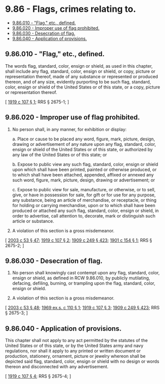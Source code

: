 # 9.86 - Flags, crimes relating to.
* [9.86.010 - "Flag," etc., defined.](#986010---flag-etc-defined)
* [9.86.020 - Improper use of flag prohibited.](#986020---improper-use-of-flag-prohibited)
* [9.86.030 - Desecration of flag.](#986030---desecration-of-flag)
* [9.86.040 - Application of provisions.](#986040---application-of-provisions)
## 9.86.010 - "Flag," etc., defined.
The words flag, standard, color, ensign or shield, as used in this chapter, shall include any flag, standard, color, ensign or shield, or copy, picture or representation thereof, made of any substance or represented or produced thereon, and of any size, evidently purporting to be such flag, standard, color, ensign or shield of the United States or of this state, or a copy, picture or representation thereof.

\[ [1919 c 107 § 1](http://leg.wa.gov/CodeReviser/documents/sessionlaw/1919c107.pdf?cite=1919%20c%20107%20§%201); RRS § 2675-1; \]

## 9.86.020 - Improper use of flag prohibited.
1. No person shall, in any manner, for exhibition or display:

    a. Place or cause to be placed any word, figure, mark, picture, design, drawing or advertisement of any nature upon any flag, standard, color, ensign or shield of the United States or of this state, or authorized by any law of the United States or of this state; or

    b. Expose to public view any such flag, standard, color, ensign or shield upon which shall have been printed, painted or otherwise produced, or to which shall have been attached, appended, affixed or annexed any such word, figure, mark, picture, design, drawing or advertisement; or

    c. Expose to public view for sale, manufacture, or otherwise, or to sell, give, or have in possession for sale, for gift or for use for any purpose, any substance, being an article of merchandise, or receptacle, or thing for holding or carrying merchandise, upon or to which shall have been produced or attached any such flag, standard, color, ensign or shield, in order to advertise, call attention to, decorate, mark or distinguish such article or substance.

2. A violation of this section is a gross misdemeanor.

\[ [2003 c 53 § 47](http://lawfilesext.leg.wa.gov/biennium/2003-04/Pdf/Bills/Session%20Laws/Senate/5758.SL.pdf?cite=2003%20c%2053%20§%2047); [1919 c 107 § 2](http://leg.wa.gov/CodeReviser/documents/sessionlaw/1919c107.pdf?cite=1919%20c%20107%20§%202); [1909 c 249 § 423](http://leg.wa.gov/CodeReviser/documents/sessionlaw/1909c249.pdf?cite=1909%20c%20249%20§%20423); [1901 c 154 § 1](http://leg.wa.gov/CodeReviser/documents/sessionlaw/1901c154.pdf?cite=1901%20c%20154%20§%201); RRS § 2675-2; \]

## 9.86.030 - Desecration of flag.
1. No person shall knowingly cast contempt upon any flag, standard, color, ensign or shield, as defined in RCW 9.86.010, by publicly mutilating, defacing, defiling, burning, or trampling upon the flag, standard, color, ensign or shield.

2. A violation of this section is a gross misdemeanor.

\[ [2003 c 53 § 48](http://lawfilesext.leg.wa.gov/biennium/2003-04/Pdf/Bills/Session%20Laws/Senate/5758.SL.pdf?cite=2003%20c%2053%20§%2048); [1969 ex.s. c 110 § 1](http://leg.wa.gov/CodeReviser/documents/sessionlaw/1969ex1c110.pdf?cite=1969%20ex.s.%20c%20110%20§%201); [1919 c 107 § 3](http://leg.wa.gov/CodeReviser/documents/sessionlaw/1919c107.pdf?cite=1919%20c%20107%20§%203); [1909 c 249 § 423](http://leg.wa.gov/CodeReviser/documents/sessionlaw/1909c249.pdf?cite=1909%20c%20249%20§%20423); RRS § 2675-3; \]

## 9.86.040 - Application of provisions.
This chapter shall not apply to any act permitted by the statutes of the United States or of this state, or by the United States army and navy regulations, nor shall it apply to any printed or written document or production, stationery, ornament, picture or jewelry whereon shall be depicted said flag, standard, color, ensign or shield with no design or words thereon and disconnected with any advertisement.

\[ [1919 c 107 § 4](http://leg.wa.gov/CodeReviser/documents/sessionlaw/1919c107.pdf?cite=1919%20c%20107%20§%204); RRS § 2675-4; \]

